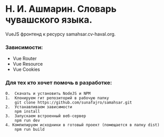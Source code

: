 # Н. И. Ашмарин. Словарь чувашского языка.
VueJS фронтенд к ресурсу samahsar.cv-haval.org.

### Зависимости:
  * Vue Router
  * Vue Resource
  * Vue Cookies

### Для тех кто хочет помочь в разработке:
    0.  Скачать и установить NodeJS и NPM
	1.  Клонируем гит репозиторий в рабочую папку
        git clone https://github.com/sunafajro/samahsar.git
    2.  Устанавливаем зависимости
        npm install
    3.  Запускаем встроенный веб-сервер
        npm run dev
    4. Компилируем исходники в готовый проект (помещается в папку dist)
        npm run build
